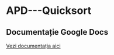 # APD---Quicksort

## Documentație Google Docs

[Vezi documentația aici](https://docs.google.com/document/d/1upERUgnQrlO_bcoidaGG8sBjavSJVyiq2yAIVMApEWw/edit?usp=sharing)

